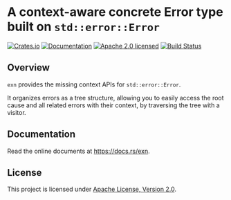 # A context-aware concrete Error type built on `std::error::Error`

[![Crates.io][crates-badge]][crates-url]
[![Documentation][docs-badge]][docs-url]
[![Apache 2.0 licensed][license-badge]][license-url]
[![Build Status][actions-badge]][actions-url]

[crates-badge]: https://img.shields.io/crates/v/exn.svg
[crates-url]: https://crates.io/crates/exn
[docs-badge]: https://docs.rs/exn/badge.svg
[docs-url]: https://docs.rs/exn
[license-badge]: https://img.shields.io/crates/l/exn
[license-url]: LICENSE
[actions-badge]: https://github.com/fast/exn/workflows/CI/badge.svg
[actions-url]:https://github.com/fast/exn/actions?query=workflow%3ACI

## Overview

`exn` provides the missing context APIs for `std::error::Error`.

It organizes errors as a tree structure, allowing you to easily access the root cause and all related errors with their context, by traversing the tree with a visitor.

## Documentation

Read the online documents at https://docs.rs/exn.

## License

This project is licensed under [Apache License, Version 2.0](LICENSE).

